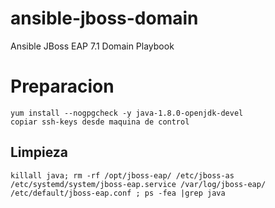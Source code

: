 # ansible-jboss-domain
Ansible JBoss EAP 7.1 Domain Playbook

# Preparacion
```
yum install --nogpgcheck -y java-1.8.0-openjdk-devel
copiar ssh-keys desde maquina de control
```
## Limpieza
```
killall java; rm -rf /opt/jboss-eap/ /etc/jboss-as /etc/systemd/system/jboss-eap.service /var/log/jboss-eap/ /etc/default/jboss-eap.conf ; ps -fea |grep java	
```
